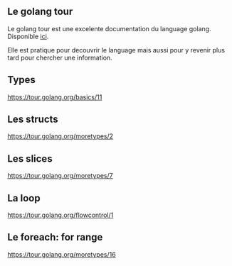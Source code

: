 ## Le golang tour

Le golang tour est une excelente documentation du language golang.
Disponible [ici](https://tour.golang.org/welcome/1).

Elle est pratique pour decouvrir le language mais aussi pour y revenir plus tard pour chercher une information.

## Types

https://tour.golang.org/basics/11

## Les structs

https://tour.golang.org/moretypes/2

## Les slices

https://tour.golang.org/moretypes/7

## La loop

https://tour.golang.org/flowcontrol/1

## Le foreach: for range

https://tour.golang.org/moretypes/16